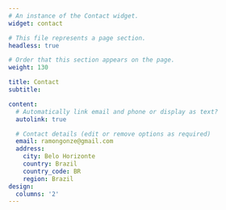 ```yaml
---
# An instance of the Contact widget.
widget: contact

# This file represents a page section.
headless: true

# Order that this section appears on the page.
weight: 130

title: Contact
subtitle:

content:
  # Automatically link email and phone or display as text?
  autolink: true

  # Contact details (edit or remove options as required)
  email: ramongonze@gmail.com
  address:
    city: Belo Horizonte
    country: Brazil
    country_code: BR
    region: Brazil
design:
  columns: '2'
---
```

